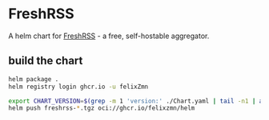 # FreshRSS

A helm chart for [FreshRSS](https://freshrss.org/) - a free, self-hostable aggregator.

## build the chart

```bash
helm package .
helm registry login ghcr.io -u felixZmn

export CHART_VERSION=$(grep -m 1 'version:' ./Chart.yaml | tail -n1 | awk '{ print $2 }')
helm push freshrss-*.tgz oci://ghcr.io/felixzmn/helm
```
